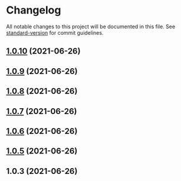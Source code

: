 # Changelog

All notable changes to this project will be documented in this file. See [standard-version](https://github.com/conventional-changelog/standard-version) for commit guidelines.

## [1.0.10](https://github.com/KINGSABRI/chkdfront/compare/v1.0.9...v1.0.10) (2021-06-26)



## [1.0.9](https://github.com/KINGSABRI/chkdfront/compare/v1.0.8...v1.0.9) (2021-06-26)



## [1.0.8](https://github.com/KINGSABRI/chkdfront/compare/v1.0.7...v1.0.8) (2021-06-26)



## [1.0.7](https://github.com/KINGSABRI/chkdfront/compare/v1.0.6...v1.0.7) (2021-06-26)



## [1.0.6](https://github.com/KINGSABRI/chkdfront/compare/v1.0.5...v1.0.6) (2021-06-26)



## [1.0.5](https://github.com/KINGSABRI/chkdfront/compare/v1.0.3...v1.0.5) (2021-06-26)



## 1.0.3 (2021-06-26)
